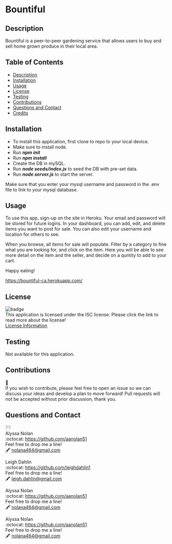 # Bountiful

## Description
Bountiful is a peer-to-peer gardening service that allows users to buy and sell home grown produce in their local area.

## Table of Contents
  - [Description](#description)
  - [Installation](#installation)
  - [Usage](#usage)
  - [License](#license)
  - [Testing](#testing)
  - [Contributions](#contributions)  
  - [Questions and Contact](#questions-and-contact)
  - [Credits](#credits)

## Installation
- To install this application, first clone to repo to your local device.
- Make sure to install node.
- Run ***npm init***
- Run ***npm install***
- Create the DB in mySQL.
- Run ***node seeds/index.js*** to seed the DB with pre-set data.
- Run ***node server.js*** to start the server.

Make sure that you enter your mysql username and password in the .env file to link to your mysql database.

## Usage
To use this app, sign-up on the site in Heroku. Your email and password will be stored for future logins. In your dashboard, you can add, edit, and delete items you want to post for sale. You can also edit your username and location for others to see. 

When you browse, all items for sale will populate. Filter by a category to fine what you are looking for, and click on the item. Here you will be able to see more detail on the item and the seller, and decide on a quntity to add to your cart. 

Happy eating!

https://bountiful-ca.herokuapp.com/


## License
 ![badge](https://img.shields.io/badge/license-isc-blue?style=flat-square)<br>
  This application is licensed under the ISC license. Please click the link to read more about the license!<br>
  [License Information](https://choosealicense.com/licenses/isc/)

## Testing
Not available for this application.

## Contributions
:busts_in_silhouette:<br>
If you wish to contribute, please feel free to open an issue so we can discuss your ideas and develop a plan to move forward!
Pull requests will not be accepted without prior discussion, thank you. 

## Questions and Contact
  :grey_question::grey_question:<br>
  Alyssa Nolan <br>
  :octocat: https://github.com/aanolan51 <br>
  Feel free to drop me a line! <br> :fountain_pen: nolana464@gmail.com

  Leigh Dahlin <br>
  :octocat: https://github.com/leighdahlin1 <br>
  Feel free to drop me a line! <br> :fountain_pen: leigh.dahlin@gmail.com

  Alyssa Nolan <br>
  :octocat: https://github.com/aanolan51 <br>
  Feel free to drop me a line! <br> :fountain_pen: nolana464@gmail.com

  Alyssa Nolan <br>
  :octocat: https://github.com/aanolan51 <br>
  Feel free to drop me a line! <br> :fountain_pen: nolana464@gmail.com

